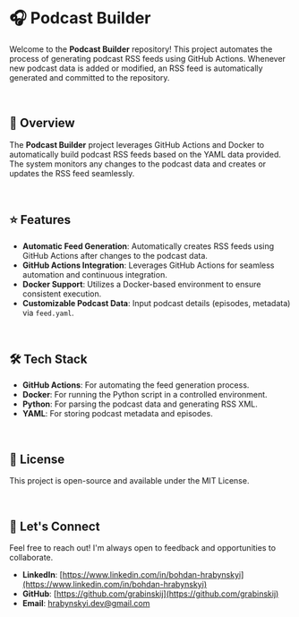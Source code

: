 # 🎧 Podcast Builder

Welcome to the **Podcast Builder** repository! This project automates the process of generating podcast RSS feeds using GitHub Actions. Whenever new podcast data is added or modified, an RSS feed is automatically generated and committed to the repository.

<br>

## 🌟 Overview

The **Podcast Builder** project leverages GitHub Actions and Docker to automatically build podcast RSS feeds based on the YAML data provided. The system monitors any changes to the podcast data and creates or updates the RSS feed seamlessly.

<br>

## ⭐ Features

- **Automatic Feed Generation**: Automatically creates RSS feeds using GitHub Actions after changes to the podcast data.
- **GitHub Actions Integration**: Leverages GitHub Actions for seamless automation and continuous integration.
- **Docker Support**: Utilizes a Docker-based environment to ensure consistent execution.
- **Customizable Podcast Data**: Input podcast details (episodes, metadata) via `feed.yaml`.

<br>

## 🛠️ Tech Stack

- **GitHub Actions**: For automating the feed generation process.
- **Docker**: For running the Python script in a controlled environment.
- **Python**: For parsing the podcast data and generating RSS XML.
- **YAML**: For storing podcast metadata and episodes.

<br>

## 📝 License

This project is open-source and available under the MIT License.

<br>

## 🤝 Let's Connect

Feel free to reach out! I'm always open to feedback and opportunities to collaborate.
- **LinkedIn**: [https://www.linkedin.com/in/bohdan-hrabynskyi](https://www.linkedin.com/in/bohdan-hrabynskyi)
- **GitHub**: [https://github.com/grabinskij](https://github.com/grabinskij)
- **Email**: [hrabynskyi.dev@gmail.com](mailto:hrabynskyi.dev@gmail.com)
